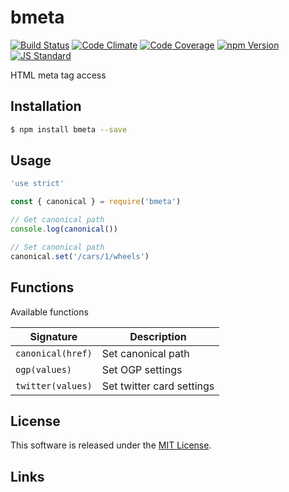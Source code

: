bmeta
==========

<!---
This file is generated by ape-tmpl. Do not update manually.
--->

<!-- Badge Start -->
<a name="badges"></a>

[![Build Status][bd_travis_shield_url]][bd_travis_url]
[![Code Climate][bd_codeclimate_shield_url]][bd_codeclimate_url]
[![Code Coverage][bd_codeclimate_coverage_shield_url]][bd_codeclimate_url]
[![npm Version][bd_npm_shield_url]][bd_npm_url]
[![JS Standard][bd_standard_shield_url]][bd_standard_url]

[bd_repo_url]: https://github.com/b-labo/bmeta
[bd_travis_url]: http://travis-ci.org/b-labo/bmeta
[bd_travis_shield_url]: http://img.shields.io/travis/b-labo/bmeta.svg?style=flat
[bd_travis_com_url]: http://travis-ci.com/b-labo/bmeta
[bd_travis_com_shield_url]: https://api.travis-ci.com/b-labo/bmeta.svg?token=
[bd_license_url]: https://github.com/b-labo/bmeta/blob/master/LICENSE
[bd_codeclimate_url]: http://codeclimate.com/github/b-labo/bmeta
[bd_codeclimate_shield_url]: http://img.shields.io/codeclimate/github/b-labo/bmeta.svg?style=flat
[bd_codeclimate_coverage_shield_url]: http://img.shields.io/codeclimate/coverage/github/b-labo/bmeta.svg?style=flat
[bd_gemnasium_url]: https://gemnasium.com/b-labo/bmeta
[bd_gemnasium_shield_url]: https://gemnasium.com/b-labo/bmeta.svg
[bd_npm_url]: http://www.npmjs.org/package/bmeta
[bd_npm_shield_url]: http://img.shields.io/npm/v/bmeta.svg?style=flat
[bd_standard_url]: http://standardjs.com/
[bd_standard_shield_url]: https://img.shields.io/badge/code%20style-standard-brightgreen.svg

<!-- Badge End -->


<!-- Description Start -->
<a name="description"></a>

HTML meta tag access

<!-- Description End -->


<!-- Overview Start -->
<a name="overview"></a>



<!-- Overview End -->


<!-- Sections Start -->
<a name="sections"></a>

<!-- Section from "doc/guides/01.Installation.md.hbs" Start -->

<a name="section-doc-guides-01-installation-md"></a>

Installation
-----

```bash
$ npm install bmeta --save
```


<!-- Section from "doc/guides/01.Installation.md.hbs" End -->

<!-- Section from "doc/guides/02.Usage.md.hbs" Start -->

<a name="section-doc-guides-02-usage-md"></a>

Usage
---------

```javascript
'use strict'

const { canonical } = require('bmeta')

// Get canonical path
console.log(canonical())

// Set canonical path
canonical.set('/cars/1/wheels')

```


<!-- Section from "doc/guides/02.Usage.md.hbs" End -->

<!-- Section from "doc/guides/03.Functions.md.hbs" Start -->

<a name="section-doc-guides-03-functions-md"></a>

Functions
---------

Available functions

| Signature | Description |
| ---- | ----------- |
| `canonical(href)` | Set canonical path |
| `ogp(values)` | Set OGP settings |
| `twitter(values)` | Set twitter card settings |


<!-- Section from "doc/guides/03.Functions.md.hbs" End -->


<!-- Sections Start -->


<!-- LICENSE Start -->
<a name="license"></a>

License
-------
This software is released under the [MIT License](https://github.com/b-labo/bmeta/blob/master/LICENSE).

<!-- LICENSE End -->


<!-- Links Start -->
<a name="links"></a>

Links
------



<!-- Links End -->
